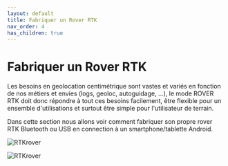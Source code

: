 ```yaml
---
layout: default
title: Fabriquer un Rover RTK
nav_order: 4
has_children: true
---
```


# Fabriquer un Rover RTK

Les besoins en geolocation centimétrique sont vastes et variés en fonction de nos métiers et envies (logs, geoloc, autoguidage, ...), le mode ROVER RTK doit donc répondre à tout ces besoins facilement, être flexible pour un ensemble d'utilisations et surtout être simple pour l'utilisateur de terrain.

Dans cette section nous allons voir comment fabriquer son propre rover RTK Bluetooth ou USB en connection à un smartphone/tablette Android.

![RTKrover](https://jancelin.github.io/docs-centipedeRTK/assets/images/montage_rover/rover.jpg)

![RTKrover](https://jancelin.github.io/docs-centipedeRTK/assets/images/montage_rover/rtkgps_input.gif)
